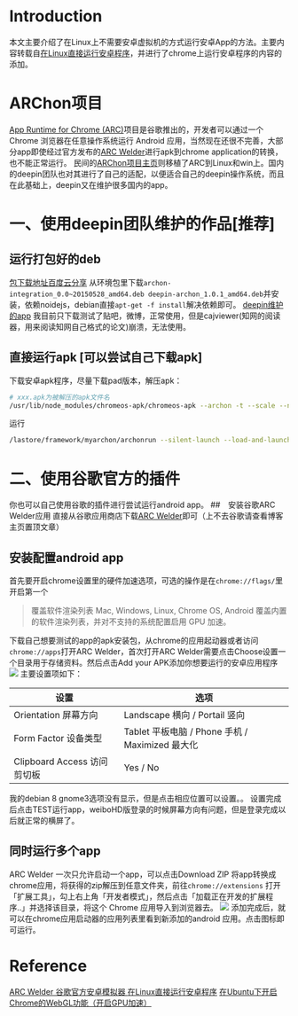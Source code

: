 # Introduction
本文主要介绍了在Linux上不需要安卓虚拟机的方式运行安卓App的方法。主要内容转载自[在Linux直接运行安卓程序](http://www.cnblogs.com/xuelongqy/p/5438461.html)，并进行了chrome上运行安卓程序的内容的添加。
# ARChon项目

[App Runtime for Chrome (ARC)](https://developer.chrome.com/apps/getstarted_arc)项目是谷歌推出的，开发者可以通过一个 Chrome 浏览器在任意操作系统运行 Android 应用，当然现在还很不完善，大部分app即使经过官方发布的[ARC Welder](https://chrome.google.com/webstore/detail/arc-welder/emfinbmielocnlhgmfkkmkngdoccbadn/related)进行apk到chrome application的转换，也不能正常运行。
民间的[ARChon项目主页](https://archon-runtime.github.io/)则移植了ARC到Linux和win上。国内的deepin团队也对其进行了自己的适配，以便适合自己的deepin操作系统，而且在此基础上，deepin又在维护很多国内的app。

# 一、使用deepin团队维护的作品[推荐]
## 运行打包好的deb
[包下载地址百度云分享](http://pan.baidu.com/s/1slqZi3r)
从环境包里下载`archon-integration_0.0~20150528_amd64.deb deepin-archon_1.0.1_amd64.deb`并安装，依赖noidejs，debian直接`apt-get -f install`解决依赖即可。
[deepin维护的app](http://packages.deepin.com/deepin/pool/non-free/a/)
我目前只下载测试了贴吧，微博，正常使用，但是cajviewer(知网的阅读器，用来阅读知网自己格式的论文)崩溃，无法使用。
## 直接运行apk [可以尝试自己下载apk]
下载安卓apk程序，尽量下载pad版本，解压apk：
```bash
# xxx.apk为被解压的apk文件名
/usr/lib/node_modules/chromeos-apk/chromeos-apk --archon -t --scale --name "Android App" xxx.apk
```
运行
```bash
/lastore/framework/myarchon/archonrun --silent-launch --load-and-launch-app=被解压apk程序的完整路径
```
# 二、使用谷歌官方的插件
你也可以自己使用谷歌的插件进行尝试运行android app。
##　安装谷歌ARC Welder应用
直接从谷歌应用商店下载[ARC Welder](https://chrome.google.com/webstore/detail/arc-welder/emfinbmielocnlhgmfkkmkngdoccbadn/related)即可（上不去谷歌请查看博客主页置顶文章）
## 安装配置android app
首先要开启chrome设置里的硬件加速选项，可选的操作是在`chrome://flags/`里开启第一个
>覆盖软件渲染列表 Mac, Windows, Linux, Chrome OS, Android
覆盖内置的软件渲染列表，并对不支持的系统配置启用 GPU 加速。 

下载自己想要测试的app的apk安装包，从chrome的应用起动器或者访问` chrome://apps`打开ARC Welder，首次打开ARC Welder需要点击Choose设置一个目录用于存储资料。然后点击Add your APK添加你想要运行的安卓应用程序
![](http://www.findspace.name/wp-content/uploads/2016/08/arcwelder.png)
主要设置项如下：

|设置|选项|
|-|-|
|Orientation 屏幕方向|Landscape 横向 / Portail 竖向|
|Form Factor 设备类型|Tablet 平板电脑 / Phone 手机 / Maximized 最大化|
|Clipboard Access 访问剪切板|Yes / No|

我的debian 8 gnome3选项没有显示，但是点击相应位置可以设置。。
设置完成后点击TEST运行app，weiboHD版登录的时候屏幕方向有问题，但是登录完成以后就正常的横屏了。
## 同时运行多个app
ARC Welder 一次只允许启动一个app，可以点击Download ZIP 将app转换成chrome应用，将获得的zip解压到任意文件夹，前往`chrome://extensions` 打开「扩展工具」，勾上右上角「开发者模式」，然后点击「加载正在开发的扩展程序..」并选择该目录，将这个 Chrome 应用导入到浏览器去。
![](http://img.iplaysoft.com/wp-content/uploads/2015/arc-welder/chrome_extension.png)
添加完成后，就可以在chrome应用启动器的应用列表里看到新添加的android 应用。点击图标即可运行。


# Reference 
[ARC Welder 谷歌官方安卓模拟器 ](http://www.iplaysoft.com/arc-welder.html)
[在Linux直接运行安卓程序](http://www.cnblogs.com/xuelongqy/p/5438461.html)
[在Ubuntu下开启Chrome的WebGL功能（开启GPU加速）](http://my.oschina.net/noahxiao/blog/146018)
